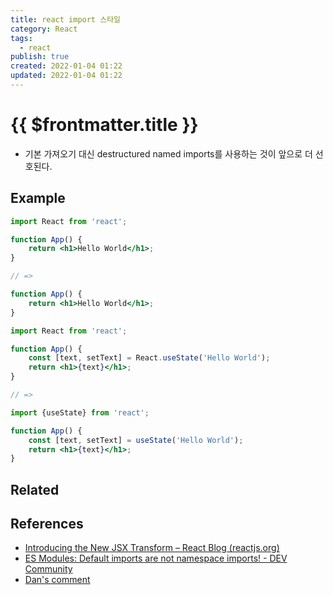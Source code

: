 ```yaml
---
title: react import 스타일
category: React
tags:
  - react
publish: true
created: 2022-01-04 01:22
updated: 2022-01-04 01:22
---
```


# {{ $frontmatter.title }}

- 기본 가져오기 대신 destructured named imports를 사용하는 것이 앞으로 더 선호된다.

## Example

```jsx
import React from 'react';

function App() {
	return <h1>Hello World</h1>;
}

// =>

function App() {
	return <h1>Hello World</h1>;
}
```

```jsx
import React from 'react';

function App() {
	const [text, setText] = React.useState('Hello World');
	return <h1>{text}</h1>;
}

// =>

import {useState} from 'react';

function App() {
	const [text, setText] = useState('Hello World');
	return <h1>{text}</h1>;
}
```

## Related

## References

- [Introducing the New JSX Transform – React Blog (reactjs.org)](https://reactjs.org/blog/2020/09/22/introducing-the-new-jsx-transform.html#removing-unused-react-imports)
- [ES Modules: Default imports are not namespace imports! - DEV Community](https://dev.to/mapleleaf/es6-modules-and-default-imports-p0)
- [Dan's comment](https://twitter.com/dan_abramov/status/1308739731551858689)
